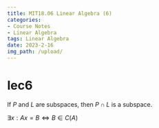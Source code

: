 ```yaml
---
title: MIT18.06 Linear Algebra (6)
categories:
- Course Notes
- Linear Algebra
tags: Linear Algebra
date: 2023-2-16
img_path: /upload/
---
```


# lec6

If $P$ and $L$ are subspaces, then $P \cap L$ is a subspace.

$\exists x:Ax=B \iff B \in C(A)$
